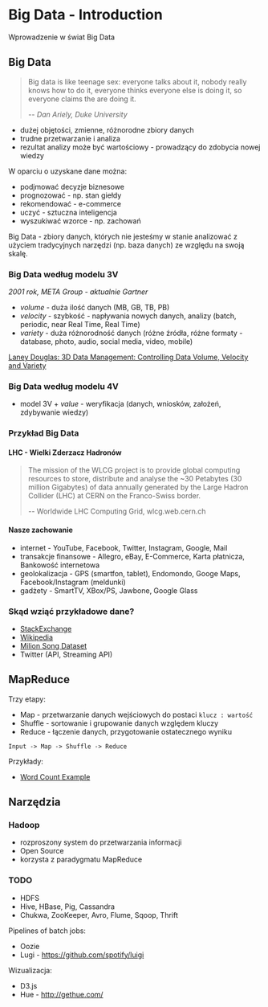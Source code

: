 # Big Data - Introduction

Wprowadzenie w świat Big Data

## Big Data

> Big data is like teenage sex:
> everyone talks about it,
> nobody really knows how to do it,
> everyone thinks everyone else is doing it,
> so everyone claims the are doing it.
>
> -- *Dan Ariely, Duke University*

- dużej objętości, zmienne, różnorodne zbiory danych
- trudne przetwarzanie i analiza
- rezultat analizy może być wartościowy - prowadzący do zdobycia nowej wiedzy

W oparciu o uzyskane dane można:

- podjmować decyzje biznesowe
- prognozować - np. stan giełdy
- rekomendować - e-commerce
- uczyć - sztuczna inteligencja
- wyszukiwać wzorce - np. zachowań

Big Data - zbiory danych, których nie jesteśmy w stanie analizować z użyciem tradycyjnych narzędzi (np. baza danych) ze względu na swoją skalę.

### Big Data według modelu 3V

*2001 rok, META Group - aktualnie Gartner*

- *volume* - duża ilość danych (MB, GB, TB, PB)
- *velocity* - szybkość - napływania nowych danych, analizy (batch, periodic, near Real Time, Real Time)
- *variety* - duża różnorodność danych (różne źródła, różne formaty - database, photo, audio, social media, video, mobile)

[Laney Douglas: 3D Data Management: Controlling Data Volume, Velocity and Variety](http://blogs.gartner.com/doug-laney/files/2012/01/ad949-3D-Data-Management-Controlling-Data-Volume-Velocity-and-Variety.pdf)

### Big Data według modelu 4V

- model 3V + *value* - weryfikacja (danych, wniosków, założeń, zdybywanie wiedzy)

### Przykład Big Data

#### LHC - Wielki Zderzacz Hadronów

> The mission of the WLCG project is to provide global computing resources to store, distribute and analyse the ~30 Petabytes (30 million Gigabytes) of data annually generated by the Large Hadron Collider (LHC) at CERN on the Franco-Swiss border.
>
> -- Worldwide LHC Computing Grid, wlcg.web.cern.ch

#### Nasze zachowanie

- internet - YouTube, Facebook, Twitter, Instagram, Google, Mail
- transakcje finansowe - Allegro, eBay, E-Commerce, Karta płatnicza, Bankowość internetowa
- geolokalizacja - GPS (smartfon, tablet), Endomondo, Googe Maps, Facebook/Instagram (meldunki)
- gadżety - SmartTV, XBox/PS, Jawbone, Google Glass

### Skąd wziąć przykładowe dane?

- [StackExchange](https://archive.org/details/stackexchange)
- [Wikipedia](https://en.wikipedia.org/wiki/Wikipedia:Database_download)
- [Milion Song Dataset](http://labrosa.ee.columbia.edu/millionsong/)
- Twitter (API, Streaming API)

## MapReduce

Trzy etapy:

- Map - przetwarzanie danych wejściowych do postaci ```klucz : wartość```
- Shuffle - sortowanie i grupowanie danych względem kluczy
- Reduce - łączenie danych, przygotowanie ostatecznego wyniku

```
Input -> Map -> Shuffle -> Reduce
```

Przykłady:

- [Word Count Example](map-reduce-word-count-example/)

## Narzędzia

### Hadoop

- rozproszony system do przetwarzania informacji
- Open Source
- korzysta z paradygmatu MapReduce

### TODO

- HDFS
- Hive, HBase, Pig, Cassandra
- Chukwa, ZooKeeper, Avro, Flume, Sqoop, Thrift

Pipelines of batch jobs:

- Oozie
- Lugi - https://github.com/spotify/luigi

Wizualizacja:

- D3.js
- Hue - http://gethue.com/